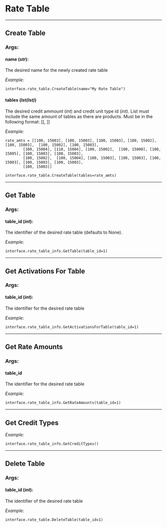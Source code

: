 # Rate Table

----

## Create Table

### **Args:**

#### name (*str*):

  The desired name for the newly created rate table
  
  *Example:*
  
	interface.rate_table.CreateTable(name="My Rate Table")

#### tables (*lst(lst)*)

  The desired credit ammount (*int*) and credit unit type id (*int*). List must include the same amount of tables as there are products. Must be in the following format: [[<credits>, <creditUnitTypeId>]]
  
  *Example:*
  
	rate_amts = [[100, 15003], [100, 15003], [100, 15003], [100, 15002], [100, 15003],  [100, 15002], [100, 15003],
            [100, 15004], [110, 15004], [100, 15002],  [100, 15000], [100, 15005], [100, 15003], [100, 15003],
            [100, 15002],  [100, 15004], [100, 15003], [100, 15003], [100, 15003], [100, 15003], [100, 15003],
            [100, 15003]]
  
	interface.rate_table.CreateTable(tables=rate_amts)

----

## Get Table

### **Args:**

#### table_id (*int*):

  The identifier of the desired rate table (defaults to None).
  
  *Example:*
  
	interface.rate_table_info.GetTable(table_id=1)
	
----

## Get Activations For Table

### **Args:**

#### table_id (*int*):

  The identifier for the desired rate table
  
  *Example:*
  
	interface.rate_table_info.GetActivationsForTable(table_id=1)

----

## Get Rate Amounts

### **Args:**

#### table_id

  The identifier for the desired rate table
  
  *Example:*
  
	interface.rate_table_info.GetRateAmounts(table_id=1)

----

## Get Credit Types

  *Example:*
  
	interface.rate_table_info.GetCreditTypes()

----

## Delete Table

### **Args:**

#### table_id (*int*):

  The identifier of the desired rate table
  
  *Example:*
  
	interface.rate_table.DeleteTable(table_id=1)
